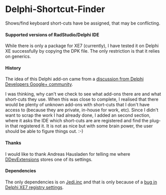 Delphi-Shortcut-Finder
======================

Shows/find keyboard short-cuts have be assigned, that may be conflicting.

#### Supported versions of RadStudio/Delphi IDE

While there is only a package for XE7 (currently), I have tested it on Delphi XE successfully by copying the DPK file. The only restriction is that it relies on generics.

#### History

The idea of this Delphi add-on came from a [discussion from Delphi Developers Google+ community](https://plus.google.com/105522328114529031567/posts/69wXU5DwkG8). 

I was thinking, why can't we check to see what add-ons there are and what short-cuts they use. When this was close to complete, I realised that there would be plenty of unknown add-ons with short-cuts that I don't have access to (because they are private, in-house for work, etc). Since I didn't want to scrap the work I had already done, I added an second section, where it asks the IDE which short-cuts are are registered and find the plug-in that registered it. It is not as nice but with some brain power, the user should be able to figure things out. :-)

#### Thanks

I would like to thank Andreas Hausladen for telling me where [DDevExtensions](http://andy.jgknet.de/blog/ide-tools/ddevextensions/) stores one of its settings.

#### Dependencies

The only dependencies is on [Jedi.inc](https://github.com/project-jedi/jedi) and that is only because of a [bug in Delphi XE7 registry settings](http://qc.embarcadero.com/wc/qcmain.aspx?d=127616).
